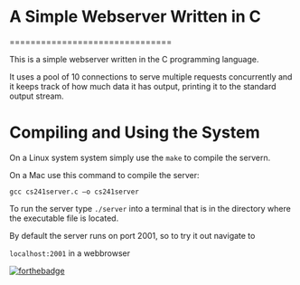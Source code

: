# A Simple Webserver Written in C
===============================

This is a simple webserver written in the C programming language.

It uses a pool of 10 connections to serve multiple requests concurrently and it keeps track of how much data it has output, printing it to the standard output stream.


Compiling and Using the System
==============================

On a Linux system system simply use the `make` to compile the servern.

On a Mac use this command to compile the server:

`gcc cs241server.c –o cs241server`


To run the server type `./server` into a terminal that is in the directory where the executable file is located.

By default the server runs on port 2001, so to try it out navigate to

`localhost:2001` in a webbrowser

[![forthebadge](https://forthebadge.com/images/badges/made-with-c.svg)](https://forthebadge.com)